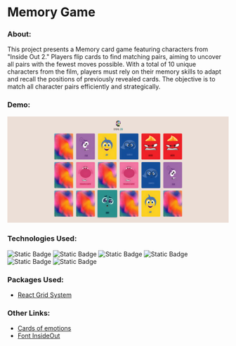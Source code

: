 # Memory Game

### About:

This project presents a Memory card game featuring characters from "Inside Out 2." Players flip cards to find matching pairs, aiming to uncover all pairs with the fewest moves possible. With a total of 10 unique characters from the film, players must rely on their memory skills to adapt and recall the positions of previously revealed cards. The objective is to match all character pairs efficiently and strategically.

### Demo:

<a href="https://klementina1809.github.io/memory/">
<img src="public/assets/memory.png" alt="preview" />
</a>

### Technologies Used:

![Static Badge](https://img.shields.io/badge/React-ffffff?style=social&logo=React)
![Static Badge](https://img.shields.io/badge/HTML5-ffffff?style=social&logo=HTML5)
![Static Badge](https://img.shields.io/badge/CSS3-ffffff?style=social&logo=CSS3)
![Static Badge](https://img.shields.io/badge/sass-ffffff?style=social&logo=sass)
![Static Badge](https://img.shields.io/badge/JavaScript-ffffff?style=social&logo=JavaScript)
![Static Badge](https://img.shields.io/badge/npm-ffffff?style=social&logo=npm)

### Packages Used:

-   [React Grid System](https://www.npmjs.com/package/react-grid-system)

### Other Links:

-   [Cards of emotions](https://freepitmk.shop/product_details/1859080.html)
-   [Font InsideOut](https://www.fontspace.com/category/inside-out)
